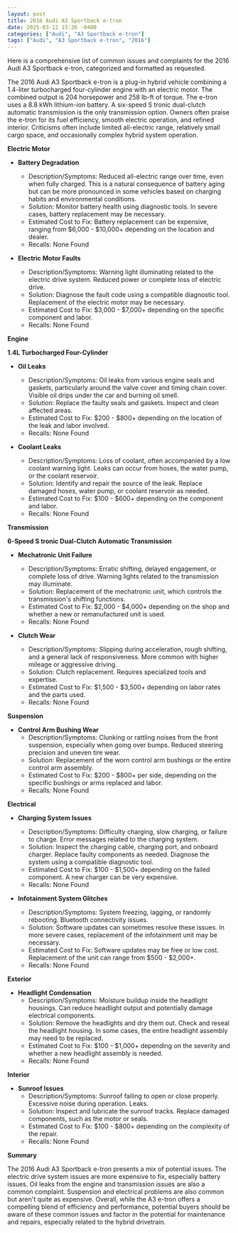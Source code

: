 ```yaml
---
layout: post
title: 2016 Audi A3 Sportback e-tron
date: 2025-03-12 15:26 -0400
categories: ["Audi", "A3 Sportback e-tron"]
tags: ["Audi", "A3 Sportback e-tron", "2016"]
---
```

Here is a comprehensive list of common issues and complaints for the 2016 Audi A3 Sportback e-tron, categorized and formatted as requested.

The 2016 Audi A3 Sportback e-tron is a plug-in hybrid vehicle combining a 1.4-liter turbocharged four-cylinder engine with an electric motor. The combined output is 204 horsepower and 258 lb-ft of torque. The e-tron uses a 8.8 kWh lithium-ion battery. A six-speed S tronic dual-clutch automatic transmission is the only transmission option. Owners often praise the e-tron for its fuel efficiency, smooth electric operation, and refined interior. Criticisms often include limited all-electric range, relatively small cargo space, and occasionally complex hybrid system operation.

**Electric Motor**

*   **Battery Degradation**
    *   Description/Symptoms: Reduced all-electric range over time, even when fully charged. This is a natural consequence of battery aging but can be more pronounced in some vehicles based on charging habits and environmental conditions.
    *   Solution: Monitor battery health using diagnostic tools. In severe cases, battery replacement may be necessary.
    *   Estimated Cost to Fix: Battery replacement can be expensive, ranging from $6,000 - $10,000+ depending on the location and dealer.
    *   Recalls: None Found

*   **Electric Motor Faults**
    *   Description/Symptoms: Warning light illuminating related to the electric drive system. Reduced power or complete loss of electric drive.
    *   Solution: Diagnose the fault code using a compatible diagnostic tool. Replacement of the electric motor may be necessary.
    *   Estimated Cost to Fix: $3,000 - $7,000+ depending on the specific component and labor.
    *   Recalls: None Found

**Engine**

**1.4L Turbocharged Four-Cylinder**

*   **Oil Leaks**
    *   Description/Symptoms: Oil leaks from various engine seals and gaskets, particularly around the valve cover and timing chain cover. Visible oil drips under the car and burning oil smell.
    *   Solution: Replace the faulty seals and gaskets. Inspect and clean affected areas.
    *   Estimated Cost to Fix: $200 - $800+ depending on the location of the leak and labor involved.
    *   Recalls: None Found

*   **Coolant Leaks**
    *   Description/Symptoms: Loss of coolant, often accompanied by a low coolant warning light. Leaks can occur from hoses, the water pump, or the coolant reservoir.
    *   Solution: Identify and repair the source of the leak. Replace damaged hoses, water pump, or coolant reservoir as needed.
    *   Estimated Cost to Fix: $100 - $600+ depending on the component and labor.
    *   Recalls: None Found

**Transmission**

**6-Speed S tronic Dual-Clutch Automatic Transmission**

*   **Mechatronic Unit Failure**
    *   Description/Symptoms: Erratic shifting, delayed engagement, or complete loss of drive. Warning lights related to the transmission may illuminate.
    *   Solution: Replacement of the mechatronic unit, which controls the transmission's shifting functions.
    *   Estimated Cost to Fix: $2,000 - $4,000+ depending on the shop and whether a new or remanufactured unit is used.
    *   Recalls: None Found

*   **Clutch Wear**
    *   Description/Symptoms: Slipping during acceleration, rough shifting, and a general lack of responsiveness. More common with higher mileage or aggressive driving.
    *   Solution: Clutch replacement. Requires specialized tools and expertise.
    *   Estimated Cost to Fix: $1,500 - $3,500+ depending on labor rates and the parts used.
    *   Recalls: None Found

**Suspension**

*   **Control Arm Bushing Wear**
    *   Description/Symptoms: Clunking or rattling noises from the front suspension, especially when going over bumps. Reduced steering precision and uneven tire wear.
    *   Solution: Replacement of the worn control arm bushings or the entire control arm assembly.
    *   Estimated Cost to Fix: $200 - $800+ per side, depending on the specific bushings or arms replaced and labor.
    *   Recalls: None Found

**Electrical**

*   **Charging System Issues**
    *   Description/Symptoms: Difficulty charging, slow charging, or failure to charge. Error messages related to the charging system.
    *   Solution: Inspect the charging cable, charging port, and onboard charger. Replace faulty components as needed. Diagnose the system using a compatible diagnostic tool.
    *   Estimated Cost to Fix: $100 - $1,500+ depending on the failed component. A new charger can be very expensive.
    *   Recalls: None Found

*   **Infotainment System Glitches**
    *   Description/Symptoms: System freezing, lagging, or randomly rebooting. Bluetooth connectivity issues.
    *   Solution: Software updates can sometimes resolve these issues. In more severe cases, replacement of the infotainment unit may be necessary.
    *   Estimated Cost to Fix: Software updates may be free or low cost. Replacement of the unit can range from $500 - $2,000+.
    *   Recalls: None Found

**Exterior**

*   **Headlight Condensation**
    *   Description/Symptoms: Moisture buildup inside the headlight housings. Can reduce headlight output and potentially damage electrical components.
    *   Solution: Remove the headlights and dry them out. Check and reseal the headlight housing. In some cases, the entire headlight assembly may need to be replaced.
    *   Estimated Cost to Fix: $100 - $1,000+ depending on the severity and whether a new headlight assembly is needed.
    *   Recalls: None Found

**Interior**

*   **Sunroof Issues**
    *   Description/Symptoms: Sunroof failing to open or close properly. Excessive noise during operation. Leaks.
    *   Solution: Inspect and lubricate the sunroof tracks. Replace damaged components, such as the motor or seals.
    *   Estimated Cost to Fix: $100 - $800+ depending on the complexity of the repair.
    *   Recalls: None Found

**Summary**

The 2016 Audi A3 Sportback e-tron presents a mix of potential issues. The electric drive system issues are more expensive to fix, especially battery issues. Oil leaks from the engine and transmission issues are also a common complaint. Suspension and electrical problems are also common but aren't quite as expensive. Overall, while the A3 e-tron offers a compelling blend of efficiency and performance, potential buyers should be aware of these common issues and factor in the potential for maintenance and repairs, especially related to the hybrid drivetrain.

